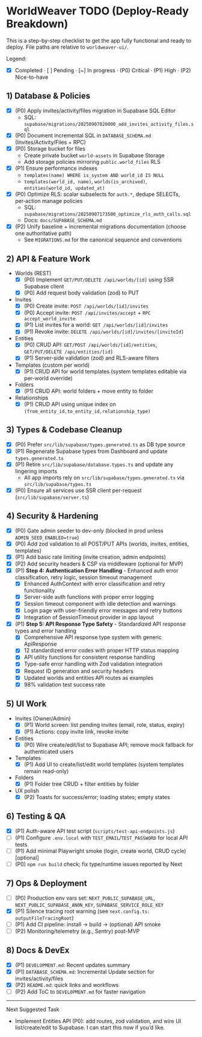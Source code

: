 # WorldWeaver TODO (Deploy-Ready Breakdown)

This is a step-by-step checklist to get the app fully functional and ready to deploy. File paths are relative to `worldweaver-ui/`.

Legend:
- [x] Completed  ·  [ ] Pending  ·  [~] In progress  ·  (P0) Critical  ·  (P1) High  ·  (P2) Nice-to-have

## 1) Database & Policies
- [x] (P0) Apply invites/activity/files migration in Supabase SQL Editor
  - SQL: `supabase/migrations/20250907020000_add_invites_activity_files.sql`
- [x] (P0) Document incremental SQL in `DATABASE_SCHEMA.md` (Invites/Activity/Files + RPC)
- [x] (P0) Storage bucket for files
  - Create private bucket `world-assets` in Supabase Storage
  - Add storage policies mirroring `public.world_files` RLS
- [x] (P1) Ensure performance indexes
  - `templates(name) WHERE is_system AND world_id IS NULL`
  - `templates(world_id, name)`, `worlds(is_archived)`, `entities(world_id, updated_at)`
- [x] (P0) Optimize RLS: scalar subselects for `auth.*`, dedupe SELECTs, per‑action manage policies
  - SQL: `supabase/migrations/20250907173500_optimize_rls_auth_calls.sql`
  - Docs: `docs/SUPABASE_SCHEMA.md`
- [x] (P2) Unify baseline + incremental migrations documentation (choose one authoritative path)
  - See `MIGRATIONS.md` for the canonical sequence and conventions

## 2) API & Feature Work
- Worlds (REST)
  - [x] (P0) Implement `GET/PUT/DELETE /api/worlds/[id]` using SSR Supabase client
  - [x] (P0) Add request body validation (zod) to PUT
- Invites
  - [x] (P0) Create invite: `POST /api/worlds/[id]/invites`
  - [x] (P0) Accept invite: `POST /api/invites/accept` + `RPC accept_world_invite`
  - [x] (P1) List invites for a world: `GET /api/worlds/[id]/invites`
  - [x] (P1) Revoke invite: `DELETE /api/worlds/[id]/invites/[inviteId]`
- Entities
  - [x] (P0) CRUD API: `GET/POST /api/worlds/[id]/entities`, `GET/PUT/DELETE /api/entities/[id]`
  - [x] (P1) Server-side validation (zod) and RLS-aware filters
- Templates (custom per world)
  - [x] (P1) CRUD API for world templates (system templates editable via per-world override)
- Folders
  - [x] (P1) CRUD API: world folders + move entity to folder
- Relationships
  - [x] (P1) CRUD API using unique index on `(from_entity_id,to_entity_id,relationship_type)`

## 3) Types & Codebase Cleanup
- [x] (P0) Prefer `src/lib/supabase/types.generated.ts` as DB type source
- [x] (P1) Regenerate Supabase types from Dashboard and update `types.generated.ts`
- [x] (P1) Retire `src/lib/supabase/database.types.ts` and update any lingering imports
  - All app imports rely on `src/lib/supabase/types.generated.ts` via `src/lib/supabase/types.ts`
- [x] (P0) Ensure all services use SSR client per-request (`src/lib/supabase/server.ts`)

## 4) Security & Hardening
- [x] (P0) Gate admin seeder to dev-only (blocked in prod unless `ADMIN_SEED_ENABLED=true`)
- [x] (P0) Add zod validation to all POST/PUT APIs (worlds, invites, entities, templates)
- [x] (P1) Add basic rate limiting (invite creation, admin endpoints)
- [x] (P2) Add security headers & CSP via middleware (optional for MVP)
- [x] (P1) **Step 4: Authentication Error Handling** - Enhanced auth error classification, retry logic, session timeout management
  - [x] Enhanced AuthContext with error classification and retry functionality
  - [x] Server-side auth functions with proper error logging
  - [x] Session timeout component with idle detection and warnings
  - [x] Login page with user-friendly error messages and retry buttons
  - [x] Integration of SessionTimeout provider in app layout
- [x] (P1) **Step 5: API Response Type Safety** - Standardized API response types and error handling
  - [x] Comprehensive API response type system with generic ApiResponse<T>
  - [x] 12 standardized error codes with proper HTTP status mapping
  - [x] API utility functions for consistent response handling
  - [x] Type-safe error handling with Zod validation integration
  - [x] Request ID generation and security headers
  - [x] Updated worlds and entities API routes as examples
  - [x] 98% validation test success rate

## 5) UI Work
- Invites (Owner/Admin)
  - [x] (P1) World screen: list pending invites (email, role, status, expiry)
  - [x] (P1) Actions: copy invite link, revoke invite
- Entities
  - [x] (P0) Wire create/edit/list to Supabase API; remove mock fallback for authenticated users
- Templates
  - [x] (P1) Add UI to create/list/edit world templates (system templates remain read-only)
- Folders
  - [x] (P1) Folder tree CRUD + filter entities by folder
- UX polish
  - [x] (P2) Toasts for success/error; loading states; empty states

## 6) Testing & QA
- [x] (P1) Auth-aware API test script (`scripts/test-api-endpoints.js`)
- [ ] (P1) Configure `.env.local` with `TEST_EMAIL`/`TEST_PASSWORD` for local API tests
- [ ] (P1) Add minimal Playwright smoke (login, create world, CRUD cycle) [optional]
- [ ] (P0) `npm run build` check; fix type/runtime issues reported by Next

## 7) Ops & Deployment
- [ ] (P0) Production env vars set: `NEXT_PUBLIC_SUPABASE_URL`, `NEXT_PUBLIC_SUPABASE_ANON_KEY`, `SUPABASE_SERVICE_ROLE_KEY`
- [x] (P1) Silence tracing root warning (see `next.config.ts: outputFileTracingRoot`)
- [ ] (P1) Add CI pipeline: install → build → (optional) API smoke
- [ ] (P2) Monitoring/telemetry (e.g., Sentry) post-MVP

## 8) Docs & DevEx
- [x] (P1) `DEVELOPMENT.md`: Recent updates summary
- [x] (P1) `DATABASE_SCHEMA.md`: Incremental Update section for invites/activity/files
- [x] (P2) `README.md`: quick links and workflows
- [ ] (P2) Add ToC to `DEVELOPMENT.md` for faster navigation

---

Next Suggested Task
- Implement Entities API (P0): add routes, zod validation, and wire UI list/create/edit to Supabase. I can start this now if you’d like.
